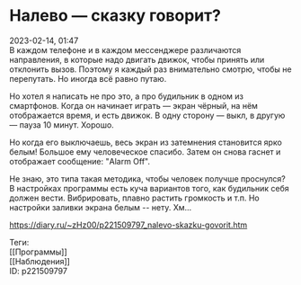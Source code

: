 Налево — сказку говорит?
=========================

   
 2023-02-14, 01:47   
   В каждом телефоне и в каждом мессенджере различаются направления, в которые надо двигать движок, чтобы принять или отклонить вызов. Поэтому я каждый раз внимательно смотрю, чтобы не перепутать. Но иногда всё равно путаю.   
   
 Но хотел я написать не про это, а про будильник в одном из смартфонов. Когда он начинает играть — экран чёрный, на нём отображается время, и есть движок. В одну сторону — выкл, в другую — пауза 10 минут. Хорошо.   
   
 Но когда его выключаешь, весь экран из затемнения становится ярко белым! Большое ему человеческое спасибо. Затем он снова гаснет и отображает сообщение: "Alarm Off".   
   
 Не знаю, это типа такая методика, чтобы человек получше проснулся? В настройках программы есть куча вариантов того, как будильник себя должен вести. Вибрировать, плавно растить громкость и т.п. Но настройки заливки экрана белым -- нету. Хм...   
     
 <https://diary.ru/~zHz00/p221509797_nalevo-skazku-govorit.htm>   
   
 Теги:   
 [[Программы]]   
 [[Наблюдения]]   
 ID: p221509797